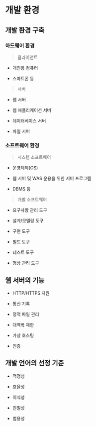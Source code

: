 # 개발 환경

## 개발 환경 구축

### 하드웨어 환경

> 클라이언트

- 개인용 컴퓨터

- 스마트폰 등

> 서버

- 웹 서버

- 웹 애플리케이션 서버

- 데이터베이스 서버

- 파일 서버


### 소프트웨어 환경

> 시스템 소프트웨어

- 운영체제(OS)

- 웹 서버 및 WAS 운용을 위한 서버 프로그램

- DBMS 등

> 개발 소프트웨어

- 요구사항 관리 도구

- 설계/모델링 도구

- 구현 도구

- 빌드 도구

- 테스트 도구

- 형상 관리 도구

## 웹 서버의 기능

- HTTP/HTTPS 지원

- 통신 기록

- 정적 파일 관리

- 대역폭 제한

- 가상 호스팅

- 인증

## 개발 언어의 선정 기준

- 적정성

- 효율성

- 이식성

- 친밀성

- 범용성
